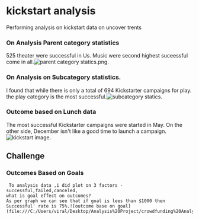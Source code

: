 # kickstart analysis
Performing analysis on  kickstart data on uncover trents
### On Analysis Parent category statistics
 525 theater were successful in Us. Music were second highest suceessful come in all.![parent category statics.png
](C:/Users/viral/Desktop/Analysis%20Project/crowdfunding%20Analysis/parent%20category%20statics.png).

 ### On Analysis on Subcategory statistics.
 I  found that while there is only a total of  694 Kickstarter campaigns for play. the play category is the most successful.![subcategory statics](C:/Users/viral/Desktop/Analysis%20Project/crowdfunding%20Analysis/subcategory%20statics.png).
 ### Outcome based on Lunch data
 The most successful Kickstarter campaigns were started in May. On the other side, December isn't like a good time to launch a campaign.![kickstart image](C:/Users/viral/Desktop/Analysis%20Project/crowdfunding%20Analysis/kickstart%20image.jpg).
## Challenge
### Outcomes Based on Goals
     To analysis data ,i did plot on 3 factors -successful,failed,canceled,
    what is goal effect on outcomes?
    As per graph we can see that if goal is lees than $1000 then Successful' rate is 75%.![outcome base on goal](file:///C:/Users/viral/Desktop/Analysis%20Project/crowdfunding%20Analysis/outcome%20base%20on%20goal.png).


    
